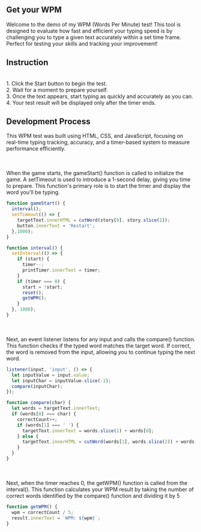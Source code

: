 ## Get your WPM
Welcome to the demo of my WPM (Words Per Minute) test! This tool is designed to evaluate how fast and efficient your typing speed is by challenging you to type a given text accurately within a set time frame. Perfect for testing your skills and tracking your improvement!

## Instruction
<br>
1. Click the Start button to begin the test.
<br>
2. Wait for a moment to prepare yourself.
<br>
3. Once the text appears, start typing as quickly and accurately as you can.
<br>
4. Your test result will be displayed only after the timer ends.

## Development Process
This WPM test was built using HTML, CSS, and JavaScript, focusing on real-time typing tracking, accuracy, and a timer-based system to measure performance efficiently.

<br><br>
When the game starts, the gameStart() function is called to initialize the game. A setTimeout is used to introduce a 1-second delay, giving you time to prepare. This function's primary role is to start the timer and display the word you'll be typing.

```javascript
function gameStart() {
  interval();
  setTimeout(() => {
    targetText.innerHTML = cutWord(story[0], story.slice(1));
    button.innerText = 'Restart';
  },1000);
}

function interval() {
  setInterval(() => {
    if (start) {
      timer--;
      printTimer.innerText = timer;
    } 
    if (timer === 0) {
      start = !start;
      reset();
      getWPM();
    }
  }, 1000);
}
```
<br><br>
Next, an event listener listens for any input and calls the compare() function. This function checks if the typed word matches the target word. If correct, the word is removed from the input, allowing you to continue typing the next word.

```javascript
listener(input, 'input', () => {
  let inputValue = input.value;
  let inputChar = inputValue.slice(-1);
  compare(inputChar);
});

function compare(char) {
  let words = targetText.innerText;
  if (words[0] === char) {
    correctCount++;
    if (words[1] === ' ') {
      targetText.innerText = words.slice(1) + words[0];
    } else {
      targetText.innerHTML = cutWord(words[1], words.slice(2)) + words[0];
    }
  }
}
```
<br><br>
Next, when the timer reaches 0, the getWPM() function is called from the interval(). This function calculates your WPM result by taking the number of correct words identified by the compare() function and dividing it by 5
```javascript
function getWPM() {
  wpm = correctCount / 5;
  result.innerText = `WPM: ${wpm}`;
}
```

